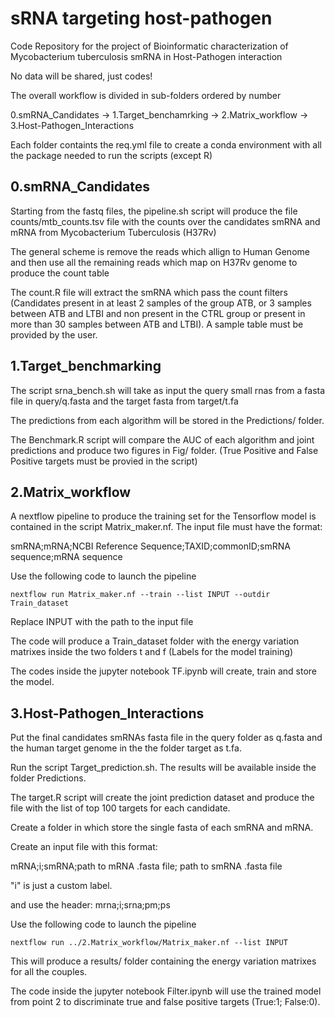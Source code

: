 # sRNA targeting host-pathogen

Code Repository for the project of Bioinformatic characterization of Mycobacterium tuberculosis smRNA in Host-Pathogen interaction

No data will be shared, just codes!

The overall workflow is divided in sub-folders ordered by number


0.smRNA_Candidates -> 1.Target_benchamrking -> 2.Matrix_workflow -> 3.Host-Pathogen_Interactions

Each folder containts the req.yml file to create a conda environment with all the package needed to run the scripts (except R)

## 0.smRNA_Candidates

Starting from the fastq files, the pipeline.sh script will produce the file counts/mtb_counts.tsv file with the counts over the candidates smRNA and mRNA from Mycobacterium Tuberculosis (H37Rv)

The general scheme is remove the reads which allign to Human Genome and then use all the remaining reads which map on H37Rv genome to produce the count table

The count.R file will extract the smRNA which pass the count filters (Candidates present in at least 2 samples of the group ATB, or 3 samples between ATB and LTBI and non present in the CTRL group or present in more than 30 samples between ATB and LTBI). A sample table must be provided by the user.


## 1.Target_benchmarking

The script srna_bench.sh will take as input the query small rnas from a fasta file in query/q.fasta and the target fasta from target/t.fa

The predictions from each algorithm will be stored in the Predictions/ folder.

The Benchmark.R script will compare the AUC of each algorithm and joint predictions and produce two figures in Fig/ folder. (True Positive and False Positive targets must be provied in the script)

## 2.Matrix_workflow

A nextflow pipeline to produce the training set for the Tensorflow model is contained in the script Matrix_maker.nf. The input file must have the format:

smRNA;mRNA;NCBI Reference Sequence;TAXID;commonID;smRNA sequence;mRNA sequence

Use the following code to launch the pipeline
```
nextflow run Matrix_maker.nf --train --list INPUT --outdir Train_dataset
```
Replace INPUT with the path to the input file

The code will produce a Train_dataset folder with the energy variation matrixes inside the two folders t and f (Labels for the model training)


The codes inside the jupyter notebook TF.ipynb will create, train and store the model.

## 3.Host-Pathogen_Interactions

Put the final candidates smRNAs fasta file in the query folder as q.fasta and the human target genome in the the folder target as t.fa.

Run the script Target_prediction.sh. The results will be available inside the folder Predictions.

The target.R script will create the joint prediction dataset and produce the file with the list of top 100 targets for each candidate.

Create a folder in which store the single fasta of each smRNA and mRNA.

Create an input file with this format:

mRNA;i;smRNA;path to mRNA .fasta file; path to smRNA .fasta file

"i" is just a custom label.

and use the header: mrna;i;srna;pm;ps

Use the following code to launch the pipeline
```
nextflow run ../2.Matrix_workflow/Matrix_maker.nf --list INPUT
```
This will produce a results/ folder containing the energy variation matrixes for all the couples. 

The code inside the jupyter notebook Filter.ipynb will use the trained model from point 2 to discriminate true and false positive targets (True:1; False:0).








